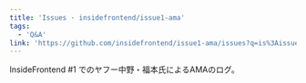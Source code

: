 ```yaml
---
title: 'Issues · insidefrontend/issue1-ama'
tags:
  - 'Q&A'
link: 'https://github.com/insidefrontend/issue1-ama/issues?q=is%3Aissue+is%3Aopen+label%3AC1-a11y'
---
```


InsideFrontend #1 でのヤフー中野・福本氏によるAMAのログ。
